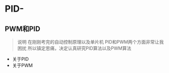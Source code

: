 # PID-
## PWM和PID

> 说明
> 在刚刚考完的自动控制原理以及单片机
> PID和PWM两个方面非常让我困扰
> 所以镇定思痛，决定认真研究PID算法以及PWM算法

* 关于PID
* 关于PWM


